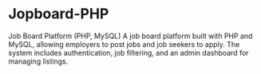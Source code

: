 # Jopboard-PHP
Job Board Platform (PHP, MySQL) A job board platform built with PHP and MySQL, allowing employers to post jobs and job seekers to apply. The system includes authentication, job filtering, and an admin dashboard for managing listings.
